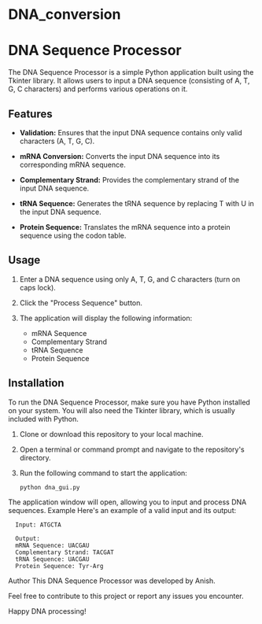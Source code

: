 # DNA_conversion

# DNA Sequence Processor

The DNA Sequence Processor is a simple Python application built using the Tkinter library. It allows users to input a DNA sequence (consisting of A, T, G, C characters) and performs various operations on it.

## Features

- **Validation:** Ensures that the input DNA sequence contains only valid characters (A, T, G, C).

- **mRNA Conversion:** Converts the input DNA sequence into its corresponding mRNA sequence.

- **Complementary Strand:** Provides the complementary strand of the input DNA sequence.

- **tRNA Sequence:** Generates the tRNA sequence by replacing T with U in the input DNA sequence.

- **Protein Sequence:** Translates the mRNA sequence into a protein sequence using the codon table.

## Usage

1. Enter a DNA sequence using only A, T, G, and C characters (turn on caps lock).

2. Click the "Process Sequence" button.

3. The application will display the following information:
   - mRNA Sequence
   - Complementary Strand
   - tRNA Sequence
   - Protein Sequence

## Installation

To run the DNA Sequence Processor, make sure you have Python installed on your system. You will also need the Tkinter library, which is usually included with Python.

1. Clone or download this repository to your local machine.

2. Open a terminal or command prompt and navigate to the repository's directory.

3. Run the following command to start the application:

   ```bash                    
   python dna_gui.py

The application window will open, allowing you to input and process DNA sequences.
Example
Here's an example of a valid input and its output:

  
      Input: ATGCTA   

      Output:
      mRNA Sequence: UACGAU
      Complementary Strand: TACGAT
      tRNA Sequence: UACGAU
      Protein Sequence: Tyr-Arg


Author
This DNA Sequence Processor was developed by Anish.

Feel free to contribute to this project or report any issues you encounter.

Happy DNA processing!




